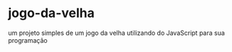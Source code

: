 # jogo-da-velha
um projeto simples de um jogo da velha utilizando do JavaScript para sua programação  
